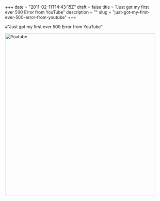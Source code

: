 +++
date = "2011-02-11T14:43:15Z"
draft = false
title = "Just got my first ever 500 Error from YouTube"
description = ""
slug = "just-got-my-first-ever-500-error-from-youtube"
+++

#"Just got my first ever 500 Error from YouTube"


 <div class='p_embed p_image_embed'>
<img alt="Youtube" height="537" src="http://getfile9.posterous.com/getfile/files.posterous.com/conoroneill/HEAZiCnOLxk9BES0gkNrhPE5dN43w2N4Q600h11LTUi75wHtPJRAjr67bc4P/youtube.png" width="495" />
</div>

 